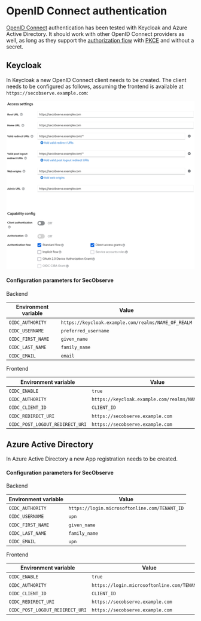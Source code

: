 # OpenID Connect authentication

[OpenID Connect](https://openid.net/developers/how-connect-works) authentication has been tested with Keycloak and Azure Active Directory. It should work with other OpenID Connect providers as well, as long as they support the [authorization flow](https://oauth.net/2/grant-types/authorization-code) with [PKCE](https://oauth.net/2/pkce) and without a secret.

## Keycloak

In Keycloak a new OpenID Connect client needs to be created. The client needs to be configured as follows, assuming the frontend is available at `https://secobserve.example.com`:

![Keycloak client settings](../assets/images/screenshot_keycloak.png)

#### Configuration parameters for SecObserve

Backend

| Environment variable | Value                                               |
|----------------------|-----------------------------------------------------|
| `OIDC_AUTHORITY`   | `https://keycloak.example.com/realms/NAME_OF_REALM` |
| `OIDC_USERNAME`    | `preferred_username`                                |
| `OIDC_FIRST_NAME`  | `given_name`                                        |
| `OIDC_LAST_NAME`   | `family_name`                                       |
| `OIDC_EMAIL`       | `email`                                             |


Frontend

| Environment variable              | Value                                               |
|-----------------------------------|-----------------------------------------------------|
| `OIDC_ENABLE`                   | `true`                                              |
| `OIDC_AUTHORITY`                | `https://keycloak.example.com/realms/NAME_OF_REALM` |
| `OIDC_CLIENT_ID`                | `CLIENT_ID`                                         |
| `OIDC_REDIRECT_URI`             | `https://secobserve.example.com`                    |
| `OIDC_POST_LOGOUT_REDIRECT_URI` | `https://secobserve.example.com`                    |


## Azure Active Directory

In Azure Active Directory a new App registration needs to be created.

#### Configuration parameters for SecObserve

Backend

| Environment variable | Value                                              |
|----------------------|----------------------------------------------------|
| `OIDC_AUTHORITY`   | `https://login.microsoftonline.com/TENANT_ID`      |
| `OIDC_USERNAME`    | `upn`                                              |
| `OIDC_FIRST_NAME`  | `given_name`                                       |
| `OIDC_LAST_NAME`   | `family_name`                                      |
| `OIDC_EMAIL`       | `upn`                                              |


Frontend

| Environment variable              | Value                                              |
|-----------------------------------|----------------------------------------------------|
| `OIDC_ENABLE`                   | `true`                                             |
| `OIDC_AUTHORITY`                | `https://login.microsoftonline.com/TENANT_ID`      |
| `OIDC_CLIENT_ID`                | `CLIENT_ID`                                        |
| `OIDC_REDIRECT_URI`             | `https://secobserve.example.com`                   |
| `OIDC_POST_LOGOUT_REDIRECT_URI` | `https://secobserve.example.com`                   |
